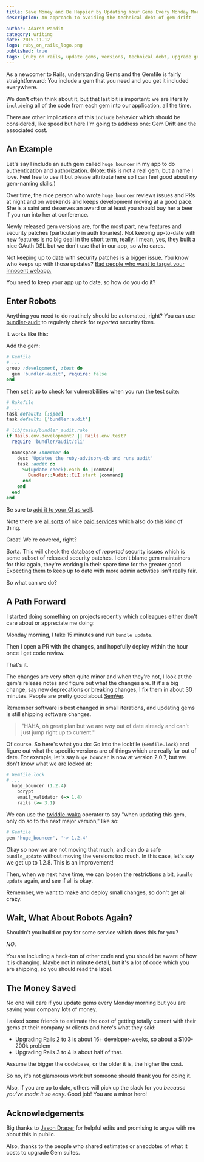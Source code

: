 ```yaml
---
title: Save Money and Be Happier by Updating Your Gems Every Monday Morning
description: An approach to avoiding the technical debt of gem drift

author: Adarsh Pandit
category: writing
date: 2015-11-12
logo: ruby_on_rails_logo.png
published: true
tags: [ruby on rails, update gems, versions, technical debt, upgrade gems]
---
```


As a newcomer to Rails,
understanding Gems and the Gemfile
is fairly straightforward:
You include a gem that you need
and you get it included everywhere.

We don't often think about it,
but that last bit is important:
we are literally `include`ing
all of the code from each gem
into our application, all the time.

There are other implications of
this `include` behavior which should be considered,
like speed
but here I'm going to address one:
Gem Drift and the associated cost.

## An Example

Let's say I include an auth gem called `huge_bouncer`
in my app to do authentication and authorization.
(Note: this is not a real gem, but a name I love.
Feel free to use it but please attribute here
so I can feel good about my gem-naming skills.)

Over time, the nice person who wrote `huge_bouncer`
reviews issues and PRs at night and on weekends
and keeps development moving at a good pace.
She is a saint and deserves an award
or at least you should buy her a beer
if you run into her at conference.

Newly released gem versions are, for the most part,
new features and security patches
(particularly in auth libraries).
Not keeping up-to-date with new features
is no big deal in the short term, really.
I mean, yes, they built a nice OAuth DSL
but we don't use that in our app, so who cares.

Not keeping up to date with security patches is a bigger issue.
You know who keeps up with those updates?
[Bad people who want to target your innocent webapp.][1]

You need to keep your app up to date,
so how do you do it?

[1]: http://www.phrack.org/papers/attacking_ruby_on_rails.html

## Enter Robots
Anything you need to do routinely
should be automated, right?
You can use [bundler-audit]
to regularly check for _reported_ security fixes.

[bundler-audit]: https://github.com/rubysec/bundler-audit

It works like this:

Add the gem:

```ruby
# Gemfile
# ...
group :development, :test do
  gem 'bundler-audit', require: false
end
```

Then set it up to check for vulnerabilities
when you run the test suite:

```ruby
# Rakefile
# ...
task default: [:spec]
task default: ['bundler:audit']
```

```ruby
# lib/tasks/bundler_audit.rake
if Rails.env.development? || Rails.env.test?
  require 'bundler/audit/cli'

  namespace :bundler do
    desc 'Updates the ruby-advisory-db and runs audit'
    task :audit do
      %w(update check).each do |command|
        Bundler::Audit::CLI.start [command]
      end
    end
  end
end
```

Be sure to [add it to your CI as well][2].

[2]: /automatically-check-gem-vulnerabilities-in-circle-ci

Note there are [all sorts] of nice
[paid services] which also do
this kind of thing.

[all sorts]: https://appcanary.com/
[paid services]: https://www.datadoghq.com/lpg/

Great! We're covered, right?

Sorta. This will check the database
of _reported_ security issues
which is some subset of released security patches.
I don't blame gem maintainers for this:
again, they're working in their spare time
for the greater good.
Expecting them to keep up to date
with more admin activities
isn't really fair.

So what can we do?

## A Path Forward

I started doing something on projects recently
which colleagues either don't care about
or appreciate me doing:

Monday morning,
I take 15 minutes
and run `bundle update`.

Then I open a PR with the changes,
and hopefully deploy within the hour
once I get code review.

That's it.

The changes are very often quite minor
and when they're not,
I look at the gem's release notes
and figure out what the changes are.
If it's a big change,
say new deprecations or
breaking changes,
I fix them in about 30 minutes.
People are pretty good about [SemVer].

Remember software is best changed
in small iterations,
and updating gems
is still shipping software changes.

[SemVer]: http://semver.org/

> "HAHA, oh great plan but we are _way_ out of date already and can't just jump right up to current."

Of course. So here's what you do:
Go into the lockfile (`Gemfile.lock`)
and figure out what the specific versions
are of things which are really far out of date.
For example, let's say `huge_bouncer`
is now at version 2.0.7,
but we don't know what we are locked at:

```ruby
# Gemfile.lock
# ...
  huge_bouncer (1.2.4)
    bcrypt
    email_validator (~> 1.4)
    rails (>= 3.1)
```

We can use the [twiddle-waka] operator to say
"when updating this gem,
only do so to the next major version,"
like so:

[twiddle-waka]: https://robots.thoughtbot.com/rubys-pessimistic-operator

```ruby
# Gemfile
gem 'huge_bouncer', '~> 1.2.4'
```

Okay so now we are not moving that much,
and can do a safe `bundle_update`
without moving the versions too much.
In this case, let's say we get up to 1.2.8.
This is an improvement!

Then, when we next have time,
we can loosen the restrictions a bit,
`bundle update` again,
and see if all is okay.

Remember, we want to make and deploy
small changes, so don't get all crazy.

## Wait, What About Robots Again?

Shouldn't you build or pay for some service
which does this for you?

*NO*.

You are including a heck-ton of other code
and you should be aware of
how it is changing.
Maybe not in minute detail,
but it's a lot of code
which you are shipping,
so you should read the label.

## The Money Saved

No one will care if you update gems
every Monday morning
but you are saving your company
lots of money.

I asked some friends
to estimate the cost of
getting totally current with their gems
at their company or clients
and here's what they said:

* Upgrading Rails 2 to 3 is about 16+
developer-weeks, so about a $100-200k problem
* Upgrading Rails 3 to 4 is about half of that.

Assume the bigger the codebase,
or the older it is,
the higher the cost.

So no, it's not glamorous work
but someone should thank you for doing it.

Also, if you are up to date,
others will pick up the slack for you
_because you've made it so easy_.
Good job! You are a minor hero!

## Acknowledgements

Big thanks to [Jason Draper]
for helpful edits
and promising to argue with me about this
in public.

Also, thanks to the people who
shared estimates or anecdotes
of what it costs to upgrade
Gem suites.

[Jason Draper]: https://twitter.com/drapergeek

